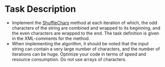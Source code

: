 # Task Description

- Implement the [ShuffleChars](ShuffleCharacters/StringExtension.cs#L15) method at each iteration of which, the odd characters of the string are combined and wrapped to its beginning, and the even characters are wrapped to the end. The task definition is given in the XML-comments for the method.
- When implementing the algorithm, it should be noted that the input string can contain a very large number of characters, and the number of iterations can be huge. Optimize your code in terms of speed and resource consumption. Do not use arrays of characters.